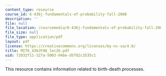 ```yaml
---
content_type: resource
course_id: 6-436j-fundamentals-of-probability-fall-2008
description: ''
file: null
file_location: /coursemedia/6-436j-fundamentals-of-probability-fall-2008/72032f11327a500394bed5f82c3535c1_MIT6_436JF08_lec26.pdf
file_size: null
file_type: application/pdf
layout: pdf
license: https://creativecommons.org/licenses/by-nc-sa/4.0/
title: MIT6_436JF08_lec26.pdf
uid: 72032f11-327a-5003-94be-d5f82c3535c1
---
```

This resource contains information related to birth-death processes.